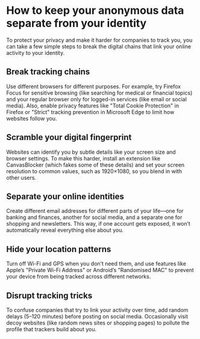 # How to keep your anonymous data separate from your identity

To protect your privacy and make it harder for companies to track you, you can take a few simple steps to break the digital chains that link your online activity to your identity.

## Break tracking chains

Use different browsers for different purposes. For example, try Firefox Focus for sensitive browsing (like searching 
for medical or financial topics) and your regular browser only for logged-in services (like email or social media). 
Also, enable privacy features like "Total Cookie Protection" in Firefox or "Strict" tracking prevention in Microsoft 
Edge to limit how websites follow you.

## Scramble your digital fingerprint

Websites can identify you by subtle details like your screen size and browser settings. To make this harder, install 
an extension like CanvasBlocker (which fakes some of these details) and set your screen resolution to common values, 
such as 1920×1080, so you blend in with other users.

## Separate your online identities

Create different email addresses for different parts of your life—one for banking and finances, another for 
social media, and a separate one for shopping and newsletters. This way, if one account gets exposed, it won’t 
automatically reveal everything else about you.

## Hide your location patterns

Turn off Wi-Fi and GPS when you don’t need them, and use features like Apple’s "Private Wi-Fi Address" or Android’s 
"Randomised MAC" to prevent your device from being tracked across different networks.

## Disrupt tracking tricks

To confuse companies that try to link your activity over time, add random delays (5–120 minutes) before posting on 
social media. Occasionally visit decoy websites (like random news sites or shopping pages) to pollute the profile 
that trackers build about you.
